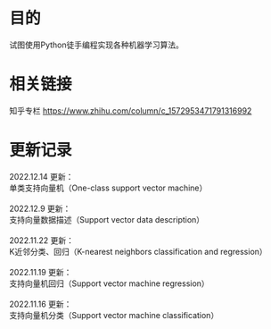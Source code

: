# 目的
试图使用Python徒手编程实现各种机器学习算法。
# 相关链接
知乎专栏 https://www.zhihu.com/column/c_1572953471791316992
# 更新记录
2022.12.14 更新：\
单类支持向量机（One-class support vector machine）\
\
2022.12.9 更新：\
支持向量数据描述（Support vector data description）\
\
2022.11.22 更新：\
K近邻分类、回归（K-nearest neighbors classification and regression）\
\
2022.11.19 更新：\
支持向量机回归（Support vector machine regression）\
\
2022.11.16 更新：\
支持向量机分类（Support vector machine classification）

